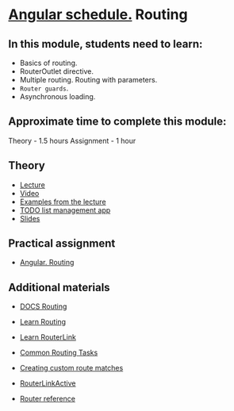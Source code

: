 # [Angular schedule.](../../README.md) Routing

## In this module, students need to learn:

- Basics of routing.
- RouterOutlet directive.
- Multiple routing. Routing with parameters.
- `Router guards`.
- Asynchronous loading.

## Approximate time to complete this module:

Theory - 1.5 hours
Assignment - 1 hour

## Theory

- [Lecture](https://youtu.be/zmER4c9Nj_A)
- [Video](https://www.youtube.com/watch?v=r5DEBMuStPw&list=PL1w1q3fL4pmj9k1FrJ3Pe91EPub2_h4jF&index=5)
- [Examples from the lecture](https://github.com/anjx/angular-lectures/tree/master/angular-routing)
- [TODO list management app](https://github.com/pavelrazuvalau/todo-list-management/tree/9c36d584cb393ec6bf860ec34dba1e3c4b9aa6fd)
- [Slides](https://slides.com/pavelrazuvalau/angular-routing)

## Practical assignment

- [Angular. Routing](https://github.com/rolling-scopes-school/tasks/blob/master/tasks/angular/modules-services-routing.md)

## Additional materials

- [DOCS Routing](https://angular.dev/guide/routing)
- [Learn Routing](https://angular.dev/tutorials/learn-angular/13-define-a-route)
- [Learn RouterLink](https://angular.dev/tutorials/learn-angular/14-routerLink)

- [Common Routing Tasks](https://angular.dev/guide/routing/common-router-tasks)
- [Creating custom route matches](https://angular.dev/guide/routing/routing-with-urlmatcher)
- [RouterLinkActive](https://angular.io/api/router/RouterLinkActive)
- [Router reference](https://angular.dev/guide/routing/router-reference)
